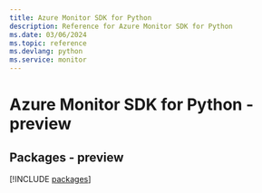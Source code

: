 ```yaml
---
title: Azure Monitor SDK for Python
description: Reference for Azure Monitor SDK for Python
ms.date: 03/06/2024
ms.topic: reference
ms.devlang: python
ms.service: monitor
---
```

# Azure Monitor SDK for Python - preview
## Packages - preview
[!INCLUDE [packages](monitor-index.md)]